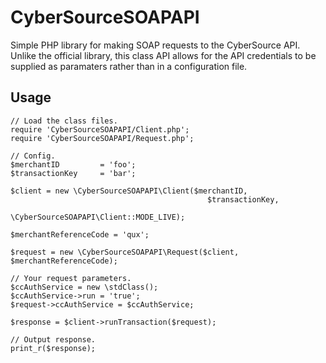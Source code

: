 # CyberSourceSOAPAPI

Simple PHP library for making SOAP requests to the CyberSource API. Unlike the official library, this class API allows for the API credentials to be supplied as paramaters rather than in a configuration file.

Usage
-------------------------
<pre><code>// Load the class files.
require 'CyberSourceSOAPAPI/Client.php';
require 'CyberSourceSOAPAPI/Request.php';

// Config.
$merchantID         = 'foo';
$transactionKey     = 'bar';

$client = new \CyberSourceSOAPAPI\Client($merchantID,
                                            $transactionKey,
                                            \CyberSourceSOAPAPI\Client::MODE_LIVE);

$merchantReferenceCode = 'qux';

$request = new \CyberSourceSOAPAPI\Request($client, $merchantReferenceCode);

// Your request parameters.
$ccAuthService = new \stdClass();
$ccAuthService->run = 'true';
$request->ccAuthService = $ccAuthService;

$response = $client->runTransaction($request);

// Output response.
print_r($response);

</code></pre>
